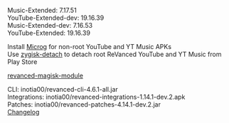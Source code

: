 Music-Extended: 7.17.51  
YouTube-Extended-dev: 19.16.39  
Music-Extended-dev: 7.16.53  
YouTube-Extended: 19.16.39  

Install [Microg](https://github.com/ReVanced/GmsCore/releases) for non-root YouTube and YT Music APKs  
Use [zygisk-detach](https://github.com/j-hc/zygisk-detach) to detach root ReVanced YouTube and YT Music from Play Store  

[revanced-magisk-module](https://github.com/j-hc/revanced-magisk-module)
  
CLI: inotia00/revanced-cli-4.6.1-all.jar  
Integrations: inotia00/revanced-integrations-1.14.1-dev.2.apk  
Patches: inotia00/revanced-patches-4.14.1-dev.2.jar  
[Changelog](https://github.com/inotia00/revanced-patches/releases/tag/v4.14.1-dev.2)  

